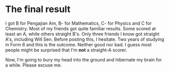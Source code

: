 The final result
===

I got B for <span lang="ms" title="General Studies">Pengajian Am</span>, B- for Mathematics, C- for Physics and C for Chemistry. Most of my friends got quite familiar results. Some scored at least an A, while others straight B's. Only three friends I know got straight A's, including Will Sen. Before posting this, I hesitate. Two years of studying in Form 6 and this is the outcome. Neither good nor bad. I guess most people might be surprised that I'm **not** a straight-A scorer.

Now, I'm going to bury my head into the ground and hibernate my brain for a while. Please excuse me.